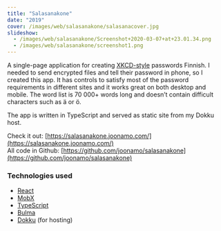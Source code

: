 ```yaml
---
title: "Salasanakone"
date: "2019"
cover: /images/web/salasanakone/salasanacover.jpg
slideshow: 
  - /images/web/salasanakone/Screenshot+2020-03-07+at+23.01.34.png
  - /images/web/salasanakone/screenshot1.png
---
```

A single-page application for creating [XKCD-style](https://xkcd.com/936/) passwords Finnish. I needed to send encrypted files and tell their password in phone, so I created this app. It has controls to satisfy most of the password requirements in different sites and it works great on both desktop and mobile. The word list is 70 000+ words long and doesn’t contain difficult characters such as ä or ö.

The app is written in TypeScript and served as static site from my Dokku host.

Check it out: [https://salasanakone.joonamo.com/](https://salasanakone.joonamo.com/)  
All code in Github: [https://github.com/joonamo/salasanakone](https://github.com/joonamo/salasanakone)

### Technologies used
- [React](https://reactjs.org/)
- [MobX](https://mobx.js.org/)
- [TypeScript](https://www.typescriptlang.org/)
- [Bulma](https://bulma.io/)
- [Dokku](http://dokku.viewdocs.io/dokku/) (for hosting)
